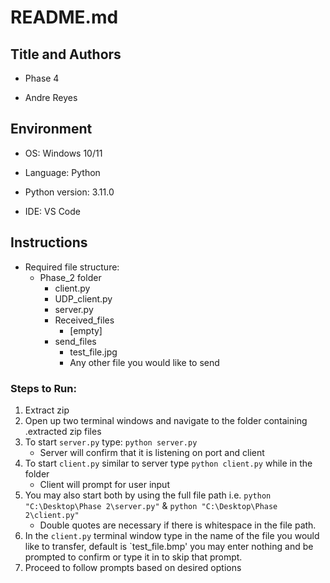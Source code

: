 # README.md

## **Title and Authors**

* Phase 4

* Andre Reyes

## **Environment**

* OS: Windows 10/11

* Language: Python

* Python version: 3.11.0

* IDE: VS Code

## **Instructions**
* Required file structure:
    * Phase_2 folder
        * client.py
        * UDP_client.py
        * server.py
        * Received_files
            * [empty]
        * send_files
            * test_file.jpg
            * Any other file you would like to send

### **Steps to Run:**
1. Extract zip 
1. Open up two terminal windows and navigate to the folder containing .extracted zip files
1. To start `server.py` type: `python server.py`
    * Server will confirm that it is listening on port and client  
1. To start `client.py` similar to server type `python client.py` while in the folder
    * Client will prompt for user input
1. You may also start both by using the full file path i.e. `python "C:\Desktop\Phase 2\server.py"` & `python "C:\Desktop\Phase 2\client.py"`
    * Double quotes are necessary if there is whitespace in the file path.
1. In the `client.py` terminal window type in the name of the file you would like to transfer, default is `test_file.bmp' you may enter nothing and be prompted to confirm or type it in to skip that prompt.
1. Proceed to follow prompts based on desired options

